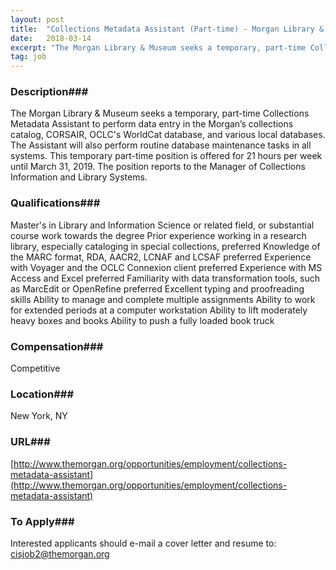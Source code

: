 ```yaml
---
layout: post
title:  "Collections Metadata Assistant (Part-time) - Morgan Library & Museum, New York, NY"
date:   2018-03-14
excerpt: "The Morgan Library & Museum seeks a temporary, part-time Collections Metadata Assistant to perform data entry in the Morgan’s collections catalog, CORSAIR, OCLC's WorldCat database, and various local databases. The Assistant will also perform routine database maintenance tasks in all systems. This temporary part-time position is offered for 21 hours..."
tag: job
---
```


### Description###

The Morgan Library & Museum seeks a temporary, part-time Collections Metadata Assistant to perform data entry in the Morgan’s collections catalog, CORSAIR, OCLC's WorldCat database, and various local databases. The Assistant will also perform routine database maintenance tasks in all systems. This temporary part-time position is offered for 21 hours per week until March 31, 2019. The position reports to the Manager of Collections Information and Library Systems.




### Qualifications###

Master's in Library and Information Science or related field, or substantial course work towards the degree
Prior experience working in a research library, especially cataloging in special collections, preferred
Knowledge of the MARC format, RDA, AACR2, LCNAF and LCSAF preferred
Experience with Voyager and the OCLC Connexion client preferred
Experience with MS Access and Excel preferred
Familiarity with data transformation tools, such as MarcEdit or OpenRefine preferred
Excellent typing and proofreading skills
Ability to manage and complete multiple assignments
Ability to work for extended periods at a computer workstation
Ability to lift moderately heavy boxes and books
Ability to push a fully loaded book truck


### Compensation###

Competitive


### Location###

New York, NY


### URL###

[http://www.themorgan.org/opportunities/employment/collections-metadata-assistant](http://www.themorgan.org/opportunities/employment/collections-metadata-assistant)

### To Apply###

Interested applicants should e-mail a cover letter and resume to:
cisjob2@themorgan.org





